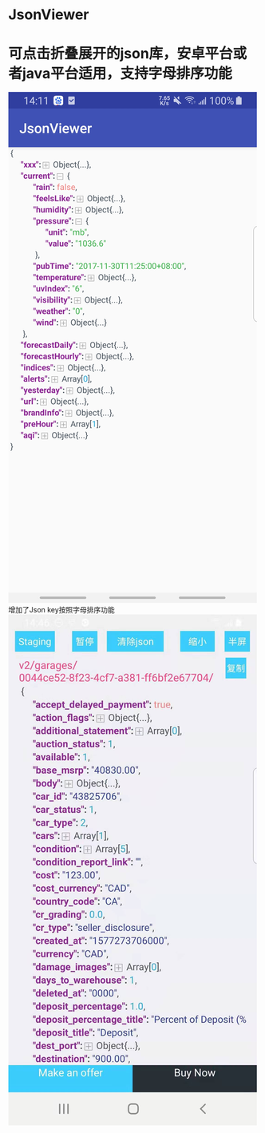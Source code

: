 

# JsonViewer

# 可点击折叠展开的json库，安卓平台或者java平台适用，支持字母排序功能

![更改了图标](https://github.com/nbwzlyd/JsonViewer/blob/master/app/src/main/assets/Screenshot_20191015-141107_JsonViewer.jpg)
增加了Json key按照字母排序功能
![增加了Json key按照字母排序功能](https://github.com/nbwzlyd/JsonViewer/blob/master/app/src/main/assets/1551578466064.jpg)

